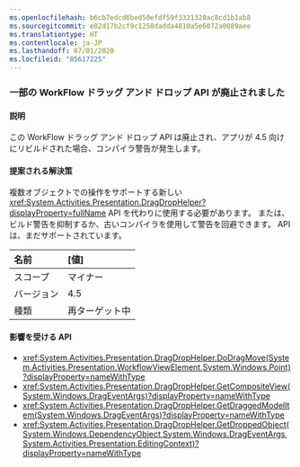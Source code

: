 ```yaml
---
ms.openlocfilehash: b6cb7edcd6bed50efdf59f3321320ac8cd1b1ab8
ms.sourcegitcommit: e02d17b2cf9c1258dadda4810a5e6072a0089aee
ms.translationtype: HT
ms.contentlocale: ja-JP
ms.lasthandoff: 07/01/2020
ms.locfileid: "85617225"
---
```

### <a name="some-workflow-drag-and-drop-apis-are-obsolete"></a>一部の WorkFlow ドラッグ アンド ドロップ API が廃止されました

#### <a name="details"></a>説明

この WorkFlow ドラッグ アンド ドロップ API は廃止され、アプリが 4.5 向けにリビルドされた場合、コンパイラ警告が発生します。

#### <a name="suggestion"></a>提案される解決策

複数オブジェクトでの操作をサポートする新しい <xref:System.Activities.Presentation.DragDropHelper?displayProperty=fullName> API を代わりに使用する必要があります。 または、ビルド警告を抑制するか、古いコンパイラを使用して警告を回避できます。 API は、まだサポートされています。

| 名前    | [値]       |
|:--------|:------------|
| スコープ   | マイナー       |
| バージョン | 4.5         |
| 種類    | 再ターゲット中 |

#### <a name="affected-apis"></a>影響を受ける API

- <xref:System.Activities.Presentation.DragDropHelper.DoDragMove(System.Activities.Presentation.WorkflowViewElement,System.Windows.Point)?displayProperty=nameWithType>
- <xref:System.Activities.Presentation.DragDropHelper.GetCompositeView(System.Windows.DragEventArgs)?displayProperty=nameWithType>
- <xref:System.Activities.Presentation.DragDropHelper.GetDraggedModelItem(System.Windows.DragEventArgs)?displayProperty=nameWithType>
- <xref:System.Activities.Presentation.DragDropHelper.GetDroppedObject(System.Windows.DependencyObject,System.Windows.DragEventArgs,System.Activities.Presentation.EditingContext)?displayProperty=nameWithType>
